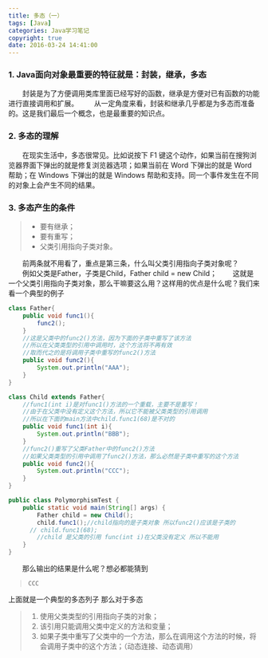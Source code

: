```yaml
---
title: 多态（一）
tags: [Java]
categories: Java学习笔记
copyright: true
date: 2016-03-24 14:41:00
---
```


### 1. Java面向对象最重要的特征就是：封装，继承，多态 ###
　　封装是为了方便调用类库里面已经写好的函数，继承是方便对已有函数的功能进行直接调用和扩展。 
　　从一定角度来看，封装和继承几乎都是为多态而准备的。这是我们最后一个概念，也是最重要的知识点。
### 2. 多态的理解 ###
 　　在现实生活中，多态很常见。比如说按下 F1 键这个动作，如果当前在搜狗浏览器界面下弹出的就是修复浏览器选项；如果当前在 Word 下弹出的就是 Word 帮助；在 Windows 下弹出的就是 Windows 帮助和支持。同一个事件发生在不同的对象上会产生不同的结果。
### 3. 多态产生的条件 ###
 <!--more-->
 >- 要有继承；
 >- 要有重写；
 >- 父类引用指向子类对象。　　

　　前两条就不用看了，重点是第三条，什么叫父类引用指向子类对象呢？ 
　　例如父类是Father，子类是Child，Father child = new Child；
　　这就是一个父类引用指向子类对象，那么干嘛要这么用？这样用的优点是什么呢？我们来看一个典型的例子
``` java
class Father{ 
    public void func1(){ 
        func2(); 
    } 
    //这是父类中的func2()方法，因为下面的子类中重写了该方法 
    //所以在父类类型的引用中调用时，这个方法将不再有效 
    //取而代之的是将调用子类中重写的func2()方法 
    public void func2(){ 
        System.out.println("AAA"); 
    } 
} 

class Child extends Father{ 
    //func1(int i)是对func1()方法的一个重载，主要不是重写！
    //由于在父类中没有定义这个方法，所以它不能被父类类型的引用调用 
    //所以在下面的main方法中child.func1(68)是不对的 
    public void func1(int i){ 
        System.out.println("BBB"); 
    } 
    //func2()重写了父类Father中的func2()方法 
    //如果父类类型的引用中调用了func2()方法，那么必然是子类中重写的这个方法 
    public void func2(){ 
        System.out.println("CCC"); 
    } 
} 

public class PolymorphismTest { 
    public static void main(String[] args) { 
        Father child = new Child(); 
        child.func1();//child指向的是子类对象 所以func2()应该是子类的
      // child.func1(68);
        //child 是父类的引用 func(int i)在父类没有定义 所以不能用
    } 
}
```
　　那么输出的结果是什么呢？想必都能猜到
>```CCC```

上面就是一个典型的多态列子 那么对于多态
> 1. 使用父类类型的引用指向子类的对象；
> 2. 该引用只能调用父类中定义的方法和变量；
> 3. 如果子类中重写了父类中的一个方法，那么在调用这个方法的时候，将会调用子类中的这个方法；（动态连接、动态调用）
